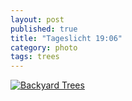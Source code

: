 ```yaml
---
layout: post
published: true
title: "Tageslicht 19:06"
category: photo
tags: trees
---
```


[![Backyard Trees](http://24.media.tumblr.com/79f44f3180fe2c537d8f7a0a2e26a9f4/tumblr_n6ilo453yB1rive1ro1_500.jpg)](http://dr3wh0.tumblr.com/post/87543925049/tageslicht-19-06 "View on Tumblr")